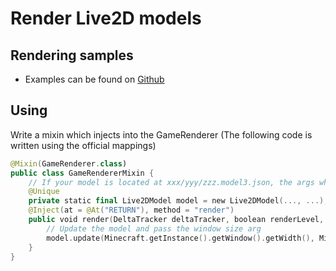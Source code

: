 # Render Live2D models
## Rendering samples
- Examples can be found on [Github](https://github.com/PrimogemStudio/Advanced-Framework/blob/main/src/main/java/com/primogemstudio/advancedfmk/mixin/TestMixin.java)
## Using
Write a mixin which injects into the GameRenderer (The following code is written using the official mappings)
```kotlin title="GameRendererMixin"
@Mixin(GameRenderer.class)
public class GameRendererMixin {
    // If your model is located at xxx/yyy/zzz.model3.json, the args which is passed must be zzz, xxx/yyy/
    @Unique
    private static final Live2DModel model = new Live2DModel(..., ...);
    @Inject(at = @At("RETURN"), method = "render")
    public void render(DeltaTracker deltaTracker, boolean renderLevel, CallbackInfo ci) {
        // Update the model and pass the window size arg
        model.update(Minecraft.getInstance().getWindow().getWidth(), Minecraft.getInstance().getWindow().getHeight());
    }
}

```